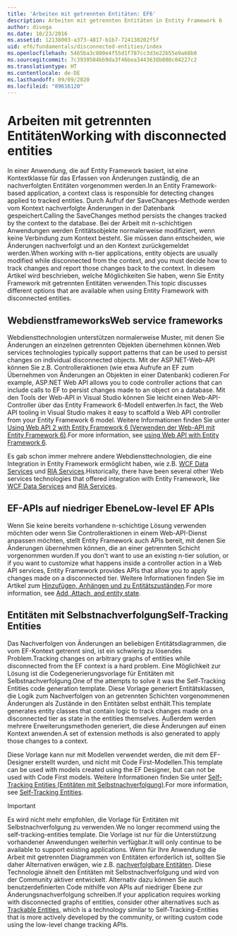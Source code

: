 ```yaml
---
title: 'Arbeiten mit getrennten Entitäten: EF6'
description: Arbeiten mit getrennten Entitäten in Entity Framework 6
author: divega
ms.date: 10/23/2016
ms.assetid: 12138003-a373-4817-b1b7-724130202f5f
uid: ef6/fundamentals/disconnected-entities/index
ms.openlocfilehash: 5465ba3c800e4f55d1f787cc3d3e22b55e9a68b0
ms.sourcegitcommit: 7c3939504bb9da3f46bea3443638b808c04227c2
ms.translationtype: HT
ms.contentlocale: de-DE
ms.lasthandoff: 09/09/2020
ms.locfileid: "89616120"
---
```

# <a name="working-with-disconnected-entities"></a><span data-ttu-id="e3d5b-103">Arbeiten mit getrennten Entitäten</span><span class="sxs-lookup"><span data-stu-id="e3d5b-103">Working with disconnected entities</span></span>

<span data-ttu-id="e3d5b-104">In einer Anwendung, die auf Entity Framework basiert, ist eine Kontextklasse für das Erfassen von Änderungen zuständig, die an nachverfolgten Entitäten vorgenommen werden.</span><span class="sxs-lookup"><span data-stu-id="e3d5b-104">In an Entity Framework-based application, a context class is responsible for detecting changes applied to tracked entities.</span></span> <span data-ttu-id="e3d5b-105">Durch Aufruf der SaveChanges-Methode werden vom Kontext nachverfolgte Änderungen in der Datenbank gespeichert.</span><span class="sxs-lookup"><span data-stu-id="e3d5b-105">Calling the SaveChanges method persists the changes tracked by the context to the database.</span></span> <span data-ttu-id="e3d5b-106">Bei der Arbeit mit n-schichtigen Anwendungen werden Entitätsobjekte normalerweise modifiziert, wenn keine Verbindung zum Kontext besteht. Sie müssen dann entscheiden, wie Änderungen nachverfolgt und an den Kontext zurückgemeldet werden.</span><span class="sxs-lookup"><span data-stu-id="e3d5b-106">When working with n-tier applications, entity objects are usually modified while disconnected from the context, and you must decide how to track changes and report those changes back to the context.</span></span> <span data-ttu-id="e3d5b-107">In diesem Artikel wird beschrieben, welche Möglichkeiten Sie haben, wenn Sie Entity Framework mit getrennten Entitäten verwenden.</span><span class="sxs-lookup"><span data-stu-id="e3d5b-107">This topic discusses different options that are available when using Entity Framework with disconnected entities.</span></span>

## <a name="web-service-frameworks"></a><span data-ttu-id="e3d5b-108">Webdienstframeworks</span><span class="sxs-lookup"><span data-stu-id="e3d5b-108">Web service frameworks</span></span>

<span data-ttu-id="e3d5b-109">Webdiensttechnologien unterstützen normalerweise Muster, mit denen Sie Änderungen an einzelnen getrennten Objekten übernehmen können.</span><span class="sxs-lookup"><span data-stu-id="e3d5b-109">Web services technologies typically support patterns that can be used to persist changes on individual disconnected objects.</span></span> <span data-ttu-id="e3d5b-110">Mit der ASP.NET-Web-API können Sie z.B. Controlleraktionen (wie etwa Aufrufe an EF zum Übernehmen von Änderungen an Objekten in einer Datenbank) codieren.</span><span class="sxs-lookup"><span data-stu-id="e3d5b-110">For example, ASP.NET Web API allows you to code controller actions that can include calls to EF to persist changes made to an object on a database.</span></span> <span data-ttu-id="e3d5b-111">Mit den Tools der Web-API in Visual Studio können Sie leicht einen Web-API-Controller über das Entity Framework 6-Modell entwerfen.</span><span class="sxs-lookup"><span data-stu-id="e3d5b-111">In fact, the Web API tooling in Visual Studio makes it easy to scaffold a Web API controller from your Entity Framework 6 model.</span></span> <span data-ttu-id="e3d5b-112">Weitere Informationen finden Sie unter [Using Web API 2 with Entity Framework 6 (Verwenden der Web-API mit Entity Framework 6)](/aspnet/web-api/overview/data/using-web-api-with-entity-framework/).</span><span class="sxs-lookup"><span data-stu-id="e3d5b-112">For more information, see [using Web API with Entity Framework 6](/aspnet/web-api/overview/data/using-web-api-with-entity-framework/).</span></span>

<span data-ttu-id="e3d5b-113">Es gab schon immer mehrere andere Webdiensttechnologien, die eine Integration in Entity Framework ermöglicht haben, wie z.B. [WCF Data Services](/dotnet/framework/data/wcf/create-a-data-service-using-an-adonet-ef-data-wcf) und [RIA Services](/previous-versions/dotnet/wcf-ria/ee707344(v=vs.91)).</span><span class="sxs-lookup"><span data-stu-id="e3d5b-113">Historically, there have been several other Web services technologies that offered integration with Entity Framework, like [WCF Data Services](/dotnet/framework/data/wcf/create-a-data-service-using-an-adonet-ef-data-wcf) and [RIA Services](/previous-versions/dotnet/wcf-ria/ee707344(v=vs.91)).</span></span>

## <a name="low-level-ef-apis"></a><span data-ttu-id="e3d5b-114">EF-APIs auf niedriger Ebene</span><span class="sxs-lookup"><span data-stu-id="e3d5b-114">Low-level EF APIs</span></span>

<span data-ttu-id="e3d5b-115">Wenn Sie keine bereits vorhandene n-schichtige Lösung verwenden möchten oder wenn Sie Controlleraktionen in einem Web-API-Dienst anpassen möchten, stellt Entity Framework auch APIs bereit, mit denen Sie Änderungen übernehmen können, die an einer getrennten Schicht vorgenommen wurden.</span><span class="sxs-lookup"><span data-stu-id="e3d5b-115">If you don't want to use an existing n-tier solution, or if you want to customize what happens inside a controller action in a Web API services, Entity Framework provides APIs that allow you to apply changes made on a disconnected tier.</span></span> <span data-ttu-id="e3d5b-116">Weitere Informationen finden Sie im Artikel zum [Hinzufügen, Anhängen und zu Entitätszuständen](xref:ef6/saving/change-tracking/entity-state).</span><span class="sxs-lookup"><span data-stu-id="e3d5b-116">For more information, see [Add, Attach, and entity state](xref:ef6/saving/change-tracking/entity-state).</span></span>  

## <a name="self-tracking-entities"></a><span data-ttu-id="e3d5b-117">Entitäten mit Selbstnachverfolgung</span><span class="sxs-lookup"><span data-stu-id="e3d5b-117">Self-Tracking Entities</span></span>  

<span data-ttu-id="e3d5b-118">Das Nachverfolgen von Änderungen an beliebigen Entitätsdiagrammen, die vom EF-Kontext getrennt sind, ist ein schwierig zu lösendes Problem.</span><span class="sxs-lookup"><span data-stu-id="e3d5b-118">Tracking changes on arbitrary graphs of entities while disconnected from the EF context is a hard problem.</span></span> <span data-ttu-id="e3d5b-119">Eine Möglichkeit zur Lösung ist die Codegenerierungsvorlage für Entitäten mit Selbstnachverfolgung.</span><span class="sxs-lookup"><span data-stu-id="e3d5b-119">One of the attempts to solve it was the Self-Tracking Entities code generation template.</span></span> <span data-ttu-id="e3d5b-120">Diese Vorlage generiert Entitätsklassen, die Logik zum Nachverfolgen von an getrennten Schichten vorgenommenen Änderungen als Zustände in den Entitäten selbst enthält.</span><span class="sxs-lookup"><span data-stu-id="e3d5b-120">This template generates entity classes that contain logic to track changes made on a disconnected tier as state in the entities themselves.</span></span> <span data-ttu-id="e3d5b-121">Außerdem werden mehrere Erweiterungsmethoden generiert, die diese Änderungen auf einen Kontext anwenden.</span><span class="sxs-lookup"><span data-stu-id="e3d5b-121">A set of extension methods is also generated to apply those changes to a context.</span></span>

<span data-ttu-id="e3d5b-122">Diese Vorlage kann nur mit Modellen verwendet werden, die mit dem EF-Designer erstellt wurden, und nicht mit Code First-Modellen.</span><span class="sxs-lookup"><span data-stu-id="e3d5b-122">This template can be used with models created using the EF Designer, but can not be used with Code First models.</span></span> <span data-ttu-id="e3d5b-123">Weitere Informationen finden Sie unter [Self-Tracking Entities (Entitäten mit Selbstnachverfolgung)](xref:ef6/fundamentals/disconnected-entities/self-tracking-entities/index).</span><span class="sxs-lookup"><span data-stu-id="e3d5b-123">For more information, see [Self-Tracking Entities](xref:ef6/fundamentals/disconnected-entities/self-tracking-entities/index).</span></span>  

> [!IMPORTANT]
> <span data-ttu-id="e3d5b-124">Es wird nicht mehr empfohlen, die Vorlage für Entitäten mit Selbstnachverfolgung zu verwenden.</span><span class="sxs-lookup"><span data-stu-id="e3d5b-124">We no longer recommend using the self-tracking-entities template.</span></span> <span data-ttu-id="e3d5b-125">Die Vorlage ist nur für die Unterstützung vorhandener Anwendungen weiterhin verfügbar.</span><span class="sxs-lookup"><span data-stu-id="e3d5b-125">It will only continue to be available to support existing applications.</span></span> <span data-ttu-id="e3d5b-126">Wenn für Ihre Anwendung die Arbeit mit getrennten Diagrammen von Entitäten erforderlich ist, sollten Sie daher Alternativen erwägen, wie z.B. [nachverfolgbare Entitäten](https://trackableentities.github.io/). Diese Technologie ähnelt den Entitäten mit Selbstnachverfolgung und wird von der Community aktiver entwickelt. Alternativ dazu können Sie auch benutzerdefinierten Code mithilfe von APIs auf niedriger Ebene zur Änderungsnachverfolgung schreiben.</span><span class="sxs-lookup"><span data-stu-id="e3d5b-126">If your application requires working with disconnected graphs of entities, consider other alternatives such as [Trackable Entities](https://trackableentities.github.io/), which is a technology similar to Self-Tracking-Entities that is more actively developed by the community, or writing custom code using the low-level change tracking APIs.</span></span>
